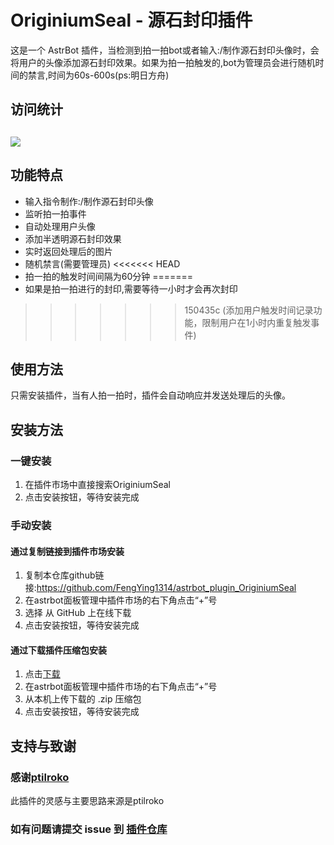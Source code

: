 # OriginiumSeal - 源石封印插件

这是一个 AstrBot 插件，当检测到拍一拍bot或者输入:/制作源石封印头像时，会将用户的头像添加源石封印效果。如果为拍一拍触发的,bot为管理员会进行随机时间的禁言,时间为60s-600s(ps:明日方舟)

## 访问统计

## <a href="https://count.getloli.com/"><img src="https://count.getloli.com/get/@:astrbot_plugin_OriginiumSeal?theme=rule34"></a>

## 功能特点

- 输入指令制作:/制作源石封印头像
- 监听拍一拍事件
- 自动处理用户头像
- 添加半透明源石封印效果
- 实时返回处理后的图片
- 随机禁言(需要管理员)
<<<<<<< HEAD
- 拍一拍的触发时间间隔为60分钟
=======
- 如果是拍一拍进行的封印,需要等待一小时才会再次封印
>>>>>>> 150435c (添加用户触发时间记录功能，限制用户在1小时内重复触发事件)

## 使用方法

只需安装插件，当有人拍一拍时，插件会自动响应并发送处理后的头像。

## 安装方法

### 一键安装
1. 在插件市场中直接搜索OriginiumSeal
2. 点击安装按钮，等待安装完成

### 手动安装

#### 通过复制链接到插件市场安装

1. 复制本仓库github链接:https://github.com/FengYing1314/astrbot_plugin_OriginiumSeal
2. 在astrbot面板管理中插件市场的右下角点击“+”号
3. 选择 从 GitHub 上在线下载 
4. 点击安装按钮，等待安装完成

#### 通过下载插件压缩包安装
1. 点击[下载](https://codeload.github.com/FengYing1314/astrbot_plugin_OriginiumSeal/zip/refs/heads/master)
2. 在astrbot面板管理中插件市场的右下角点击“+”号
3. 从本机上传下载的 .zip 压缩包
4. 点击安装按钮，等待安装完成

## 支持与致谢

### 感谢[ptilroko](https://github.com/ptilroko)
此插件的灵感与主要思路来源是ptilroko


### 如有问题请提交 issue 到 [插件仓库](https://github.com/FengYing1314/astrbot_plugin_OriginiumSeal)
